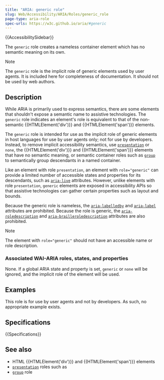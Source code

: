 ```yaml
---
title: "ARIA: generic role"
slug: Web/Accessibility/ARIA/Roles/generic_role
page-type: aria-role
spec-urls: https://w3c.github.io/aria/#generic
---
```


{{AccessibilitySidebar}}

The `generic` role creates a nameless container element which has no semantic meaning on its own.

> [!NOTE]
> The `generic` role is the implicit role of generic elements used by user agents. It is included here for completeness of documentation. It should not be used by web authors.

## Description

While ARIA is primarily used to express semantics, there are some elements that shouldn't expose a semantic name to assistive technologies. The `generic` role indicates an element's role is equivalent to that of the non-semantic {{HTMLElement('div')}} and {{HTMLElement('span')}} elements.

The `generic` role is intended for use as the implicit role of generic elements in host languages for use by user agents only; not for use by developers. Instead, to remove implicit accessibility semantics, use [`presentation`](/en-US/docs/Web/Accessibility/ARIA/Roles/presentation_role) or `none`, the {{HTMLElement('div')}} and {{HTMLElement('span')}} elements that have no semantic meaning, or semantic container roles such as [`group`](/en-US/docs/Web/Accessibility/ARIA/Roles/group_role) to semantically group descendants in a named container.

Like an element with role `presentation`, an element with `role="generic"` can provide a limited number of accessible states and properties for its descendants, such as [`aria-live`](/en-US/docs/Web/Accessibility/ARIA/Attributes/aria-live) attributes. However, unlike elements with role `presentation`, `generic` elements are exposed in accessibility APIs so that assistive technologies can gather certain properties such as layout and bounds.

Because the generic role is nameless, the [`aria-labelledby`](/en-US/docs/Web/Accessibility/ARIA/Attributes/aria-labelledby) and [`aria-label`](/en-US/docs/Web/Accessibility/ARIA/Attributes/aria-label) attributes are prohibited. Because the role is generic, the [`aria-roledescription`](/en-US/docs/Web/Accessibility/ARIA/Attributes/aria-roledescription) and [`aria-brailleroledescription`](/en-US/docs/Web/Accessibility/ARIA/Attributes/aria-brailleroledescription) attributes are also prohibited.

> [!NOTE]
> The element with `role="generic"` should not have an accessible name or role description.

### Associated WAI-ARIA roles, states, and properties

None. If a global ARIA state and property is set, `generic` or `none` will be ignored, and the implicit role of the element will be used.

## Examples

This role is for use by user agents and not by developers. As such, no appropriate example exists.

## Specifications

{{Specifications}}

## See also

- HTML {{HTMLElement('div')}} and {{HTMLElement('span')}} elements
- [`presentation`](/en-US/docs/Web/Accessibility/ARIA/Roles/presentation_role) roles such as
- [`group`](/en-US/docs/Web/Accessibility/ARIA/Roles/group_role) role
